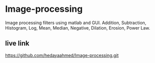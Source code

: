 # Image-processing
Image processing filters using matlab and GUI. Addition, Subtraction, Histogram, Log, Mean, Median, Negative, Dilation, Erosion, Power Law.


## live link
https://github.com/hedayaahmed/Image-processing.git
